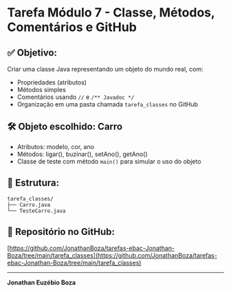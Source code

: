 # Tarefa Módulo 7 - Classe, Métodos, Comentários e GitHub

## ✅ Objetivo:
Criar uma classe Java representando um objeto do mundo real, com:

- Propriedades (atributos)
- Métodos simples
- Comentários usando `//` e `/** Javadoc */`
- Organização em uma pasta chamada `tarefa_classes` no GitHub

## 🛠️ Objeto escolhido: Carro

- Atributos: modelo, cor, ano
- Métodos: ligar(), buzinar(), setAno(), getAno()
- Classe de teste com método `main()` para simular o uso do objeto

## 📂 Estrutura:
```
tarefa_classes/
├── Carro.java
└── TesteCarro.java
```

## 🔗 Repositório no GitHub:
[https://github.com/JonathanBoza/tarefas-ebac-Jonathan-Boza/tree/main/tarefa_classes](https://github.com/JonathanBoza/tarefas-ebac-Jonathan-Boza/tree/main/tarefa_classes)

---

**Jonathan Euzébio Boza**
